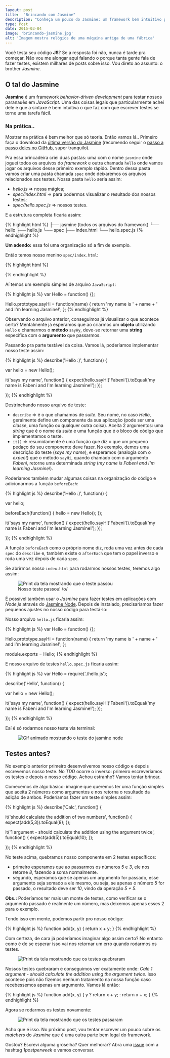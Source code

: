 ```yaml
---
layout: post
title:  "Brincando com Jasmine"
description: "Conheça um pouco do Jasmine: um framework bem intuitivo para testes em JavaScript."
type: Post
date: 2015-03-04
image: 'brincando-jasmine.jpg'
alt: 'Imagem mostra relógios de uma máquina antiga de uma fábrica'
---
```


Você testa seu código **JS**?  Se a resposta foi não, nunca é tarde pra começar. Não vou me alongar aqui falando o porque tanta gente fala de fazer testes, existem milhares de posts sobre isso. Vou direto ao assunto: o brother *Jasmine*.

## O tal do **Jasmine**

**Jasmine** é um framework *behavior-driven development* para testar nossos paranauês em *JavaScript.* Uma das coisas legais que particularmente achei dele é que a sintaxe é bem intuitiva o que faz com que escrever testes se torne uma tarefa fácil.

### Na prática..

Mostrar na prática é bem melhor que só teoria. Então vamos lá.. Primeiro faça o download da [última versão do Jasmine](https://github.com/jasmine/jasmine/tree/master/dist) (recomendo seguir o [passo a passo deles no GitHub](https://github.com/jasmine/jasmine#installation), super tranquilo).

Pra essa brincadeira criei duas pastas: uma com o nome `jasmine` onde joguei todos os arquivos do *framework* e outra chamada `hello` onde vamos jogar os arquivos desse primeiro exemplo rápido. Dentro dessa pasta vamos criar uma pasta chamada `spec` onde deixaremos os arquivos relacionados aos testes. Nossa pasta `hello` seria assim:

* *hello.js* => nossa mágica;
* *spec/index.html* => para podermos visualizar o resultado dos nossos testes;
* *spec/hello.spec.js* => nossos testes.

E a estrutura completa ficaria assim:

{% highlight html %}
├── jasmine (todos os arquivos do framework)
└── hello
    ├── hello.js
    └── spec
        ├── index.html
        └── hello.spec.js
{% endhighlight %}

**Um adendo:** essa foi uma organização só a fim de exemplo.

Então temos nosso menino `spec/index.html`:

{% highlight html %}
<!DOCTYPE html>
<html lang="en">
<head>
  <meta charset="UTF-8">
  <title>Jasmine</title>
  <link rel="shortcut icon" type="image/png" href="../../jasmine/lib/jasmine-2.0.0/jasmine_favicon.png">
  <link rel="stylesheet" type="text/css" href="../../jasmine/lib/jasmine-2.0.0/jasmine.css">

  <script type="text/javascript" src="../../jasmine/lib/jasmine-2.0.0/jasmine.js"></script>
  <script type="text/javascript" src="../../jasmine/lib/jasmine-2.0.0/jasmine-html.js"></script>
  <script type="text/javascript" src="../../jasmine/lib/jasmine-2.0.0/boot.js"></script>

  <script src="../hello.js"></script>
  <script src="hello.spec.js"></script>
</head>
<body>
</body>
</html>
{% endhighlight %}

Aí temos um exemplo simples de arquivo `JavaScript`:

{% highlight js %}
var Hello = function() {};

Hello.prototype.sayHi = function(name) {
  return 'my name is ' + name + ' and I\'m learning Jasmine!';
};
{% endhighlight %}

Observando o arquivo anterior, conseguimos já visualizar o que acontece certo? Mentalmente já esperamos que ao criarmos um **objeto** utilizando `Hello` e chamarmos o **método** `sayHy`, deve-se retornar uma **string** específica com o **argumento** que passarmos.

Passando pra parte testável da coisa. Vamos lá, poderíamos implementar nosso teste assim:

{% highlight js %}
describe('Hello :)', function() {

  var hello = new Hello();

  it('says my name', function() {
    expect(hello.sayHi('Fabeni')).toEqual('my name is Fabeni and I\'m learning Jasmine!');
  });

});
{% endhighlight %}

Destrinchando nosso arquivo de teste:

* `describe` => é o que chamamos de *suite*. Seu nome, no caso *Hello*, geralmente define um componente da sua aplicação (pode ser uma *classe*, uma função ou qualquer outra coisa). Aceita 2 argumentos: uma *string* que é o nome da *suite* e uma função que é o bloco de código que implementamos o teste.
* `it()` => resumidamente é uma função que diz o que um pequeno pedaço do seu componente deve fazer. No exemplo, demos uma descrição do teste (*says my name*), e esperamos (analogia com o *expect*) que o método `sayHi`, quando chamado com o argumento *Fabeni*, retorne uma determinada *string* (*my name is Fabeni and I'm learning Jasmine!*).

Poderíamos também mudar algumas coisas na organização do código e adicionarmos a função `beforeEach`:

{% highlight js %}
describe('Hello :)', function() {

  var hello;

  beforeEach(function() {
    hello = new Hello();
  });

  it('says my name', function() {
    expect(hello.sayHi('Fabeni')).toEqual('my name is Fabeni and I\'m learning Jasmine!');
  });

});
{% endhighlight %}

A função `beforeEach` como o próprio nome diz, roda uma vez antes de cada `spec` do `describe` e, também existe o `afterEach` que tem o papel inverso e roda uma vez depois de cada `spec`.

Se abrirmos nosso `index.html` para rodarmos nossos testes, teremos algo assim:

<figure class="loading">
    <img src="{{ site.baseurl}}build/img/posts/samples/jasmine-ok.png" alt="Print da tela mostrando que o teste passou">
    <figcaption>Nosso teste passou! \o/</figcaption>
</figure>

É possível também usar o *Jasmine* para fazer testes em aplicações com *Node.js* através do [Jasmine Node](https://github.com/mhevery/jasmine-node). Depois de instalado, precisaríamos fazer pequenos ajustes no nosso código para testá-lo:

Nosso arquivo `hello.js` ficaria assim:

{% highlight js %}
var Hello = function() {};

Hello.prototype.sayHi = function(name) {
  return 'my name is ' + name + ' and I\'m learning Jasmine!';
};

module.exports = Hello;
{% endhighlight %}

E nosso arquivo de testes `hello.spec.js` ficaria assim:

{% highlight js %}
var Hello =  require('./hello.js');

describe('Hello', function() {

  var hello = new Hello();

  it('says my name', function() {
    expect(hello.sayHi('Fabeni')).toEqual('my name is Fabeni and I\'m learning Jasmine!');
  });

});
{% endhighlight %}

Eaí é só rodarmos nosso teste via terminal:

<figure class="loading">
    <img src="{{ site.baseurl}}build/img/posts/samples/jasmine-node-hello.gif" alt="Gif animado mostrando o teste do jasmine node">
</figure>

## Testes antes?

No exemplo anterior primeiro desenvolvemos nosso código e depois escrevemos nosso teste. No *TDD* ocorre o inverso: primeiro escreveríamos os testes e depois o nosso código. Achou estranho? Vamos tentar brincar.

Comecemos de algo básico: imagine que queremos ter uma função simples que aceita 2 números como argumentos e nos retorna o resultado da adição de ambos. Poderíamos fazer um teste simples assim:

{% highlight js %}
describe('Calc', function() {

  it('should calculate the addition of two numbers', function() {
    expect(add(5,3)).toEqual(8);
  });

  it('1 argument - should calculate the addition using the argument twice', function() {
    expect(add(5)).toEqual(10);
  });

});
{% endhighlight %}

No teste acima, quebramos nosso componente em 2 testes específicos:

* primeiro esperamos que ao passarmos os números *5* e *3*, ele nos retorne *8*, fazendo a soma normalmente.
* segundo, esperamos que se apenas um argumento for passado, esse argumento seja somado a ele mesmo, ou seja, se apenas o número *5* for passado, o resultado deve ser *10*, vindo da operação *5 + 5*.

**Obs.:** Poderíamos ter mais um monte de testes, como verificar se o argumento passado é realmente um número, mas deixemos apenas esses 2 para o exemplo.

Tendo isso em mente, podemos partir pro nosso código:

{% highlight js %}
function add(x, y) {
  return x + y;
}
{% endhighlight %}

Com certeza, de cara já poderíamos imaginar algo assim certo? No entanto como é de se esperar isso vai nos retornar um erro quando rodarmos os testes.

<figure class="loading">
    <img src="{{ site.baseurl}}build/img/posts/samples/jasmine-erro.png" alt="Print da tela mostrando que os testes quebraram">
</figure>

Nossos testes quebraram e conseguimos ver exatamente onde: *Calc 1 argument - should calculate the addition using the argument twice*. Isso acontece pois não fizemos nenhum tratamento na nossa função caso recebessemos apenas um argumento. Vamos lá então:

{% highlight js %}
function add(x, y) {
  y ? return x + y; : return x + x;
}
{% endhighlight %}

Agora se rodarmos os testes novamente:

<figure class="loading">
    <img src="{{ site.baseurl}}build/img/posts/samples/jasmine-ok-2.png" alt="Print da tela mostrando que os testes passaram">
</figure>

Acho que é isso. No próximo post, vou tentar escrever um pouco sobre os *matchers* do *Jasmine* que é uma outra parte bem legal do framework.

Gostou? Escrevi alguma groselha? Quer melhorar? Abra uma [issue](https://github.com/raphaelfabeni/raphaelfabeni.github.io/issues) com a hashtag *1postperweek* e vamos conversar.









